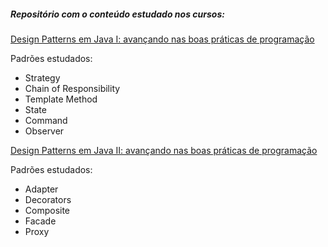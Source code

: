 ##### Repositório com o conteúdo estudado nos cursos:



[Design Patterns em Java I: avançando nas boas práticas de programação](https://cursos.alura.com.br/course/avancando-design-patterns-java)

Padrões estudados: 

- Strategy
- Chain of Responsibility
- Template Method
- State
- Command
- Observer

[Design Patterns em Java II: avançando nas boas práticas de programação](https://cursos.alura.com.br/course/introducao-design-patterns-java)

Padrões estudados: 

- Adapter
- Decorators
- Composite
- Facade
- Proxy
